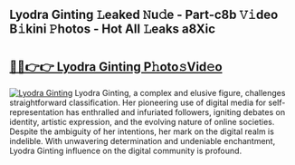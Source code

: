 ## Lyodra Ginting 𝙻eaked 𝙽u𝚍e - Part-c8b 𝚅𝚒deo B𝚒kini 𝙿hotos - Hot All 𝙻eaks a8Xic

# <h2><a href="http://ld2o8o.urlbe.top/?page=Lyodra+Ginting">🔗🔗👉👉 Lyodra Ginting P𝚑oto𝚜Vid𝚎o</a></h2>

[![Lyodra Ginting](https://i.imgur.com/eBuTRDB.gif)](http://ld2o8o.urlbe.top/?page=Lyodra+Ginting)
Lyodra Ginting, a complex and elusive figure, challenges straightforward classification. Her pioneering use of digital media for self-representation has enthralled and infuriated followers, igniting debates on identity, artistic expression, and the evolving nature of online societies. Despite the ambiguity of her intentions, her mark on the digital realm is indelible. With unwavering determination and undeniable enchantment, Lyodra Ginting influence on the digital community is profound.
